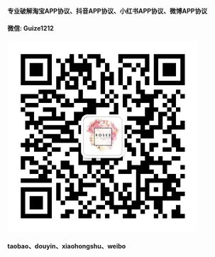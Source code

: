 #### 专业破解淘宝APP协议、抖音APP协议、小红书APP协议、微博APP协议
#### 微信: Guize1212

![微信二维码](./微信二维码.jpg)

#### taobao、douyin、xiaohongshu、weibo

